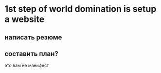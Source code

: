 # 1st step of world domination is setup a website

## написать резюме
## составить план?



это вам не манифест